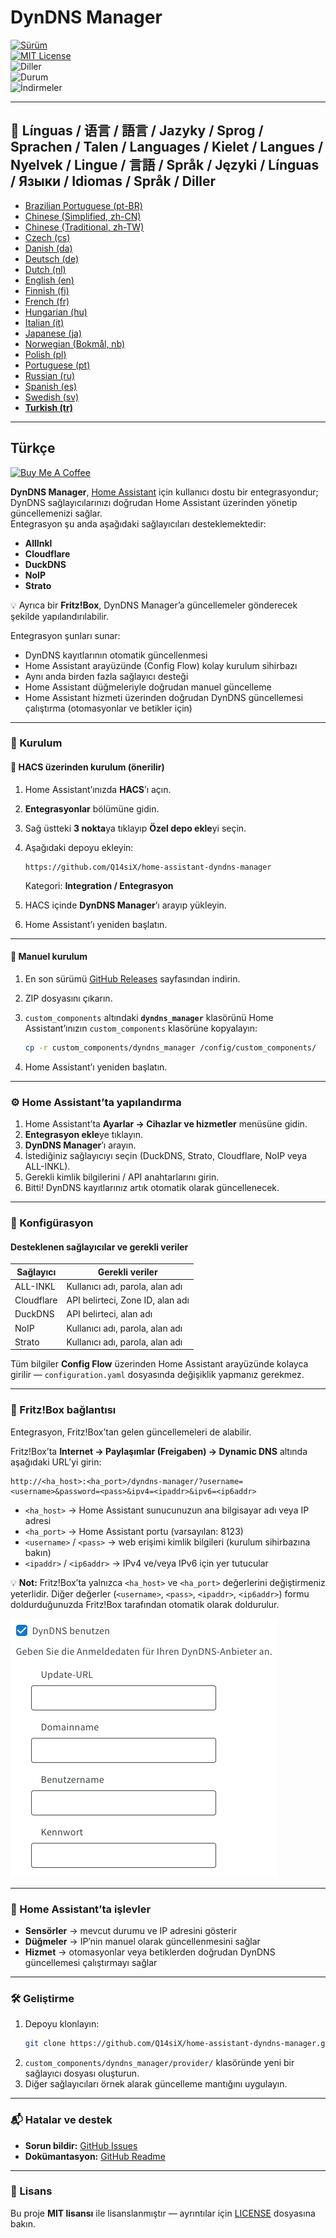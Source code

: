 # DynDNS Manager

[![Sürüm](https://img.shields.io/github/v/release/Q14siX/home-assistant-dyndns-manager)](https://github.com/Q14siX/home-assistant-dyndns-manager/releases)  
[![MIT License](https://img.shields.io/badge/License-MIT-green.svg)](LICENSE)  
![Diller](https://img.shields.io/badge/languages-20-blue.svg)  
![Durum](https://img.shields.io/badge/status-stable-brightgreen.svg)  
![İndirmeler](https://img.shields.io/github/downloads/Q14siX/home-assistant-dyndns-manager/total)

---

## 📌 Línguas / 语言 / 語言 / Jazyky / Sprog / Sprachen / Talen / Languages / Kielet / Langues / Nyelvek / Lingue / 言語 / Språk / Języki / Línguas / Языки / Idiomas / Språk / Diller
- [Brazilian Portuguese (pt-BR)](https://github.com/Q14siX/home-assistant-dyndns-manager/blob/main/README/README_PT-BR.md#portugues-brasileiro)
- [Chinese (Simplified, zh-CN)](https://github.com/Q14siX/home-assistant-dyndns-manager/blob/main/README/README_ZH-CN.md#简体中文)
- [Chinese (Traditional, zh-TW)](https://github.com/Q14siX/home-assistant-dyndns-manager/blob/main/README/README_ZH-TW.md#繁體中文)
- [Czech (cs)](https://github.com/Q14siX/home-assistant-dyndns-manager/blob/main/README/README_CS.md#czech)
- [Danish (da)](https://github.com/Q14siX/home-assistant-dyndns-manager/blob/main/README/README_DA.md#dansk)
- [Deutsch (de)](https://github.com/Q14siX/home-assistant-dyndns-manager/blob/main/README/README_DE.md#deutsch)
- [Dutch (nl)](https://github.com/Q14siX/home-assistant-dyndns-manager/blob/main/README/README_NL.md#dutch)
- [English (en)](https://github.com/Q14siX/home-assistant-dyndns-manager/blob/main/README/README_EN.md#english)
- [Finnish (fi)](https://github.com/Q14siX/home-assistant-dyndns-manager/blob/main/README/README_FI.md#suomi)
- [French (fr)](https://github.com/Q14siX/home-assistant-dyndns-manager/blob/main/README/README_FR.md#français)
- [Hungarian (hu)](https://github.com/Q14siX/home-assistant-dyndns-manager/blob/main/README/README_HU.md#magyar)
- [Italian (it)](https://github.com/Q14siX/home-assistant-dyndns-manager/blob/main/README/README_IT.md#italiano)
- [Japanese (ja)](https://github.com/Q14siX/home-assistant-dyndns-manager/blob/main/README/README_JA.md#日本語)
- [Norwegian (Bokmål, nb)](https://github.com/Q14siX/home-assistant-dyndns-manager/blob/main/README/README_NB.md#norsk)
- [Polish (pl)](https://github.com/Q14siX/home-assistant-dyndns-manager/blob/main/README/README_PL.md#polski)
- [Portuguese (pt)](https://github.com/Q14siX/home-assistant-dyndns-manager/blob/main/README/README_PT.md#português)
- [Russian (ru)](https://github.com/Q14siX/home-assistant-dyndns-manager/blob/main/README/README_RU.md#Русский)
- [Spanish (es)](https://github.com/Q14siX/home-assistant-dyndns-manager/blob/main/README/README_ES.md#español)
- [Swedish (sv)](https://github.com/Q14siX/home-assistant-dyndns-manager/blob/main/README/README_SV.md#svenska)
- [**Turkish (tr)**](https://github.com/Q14siX/home-assistant-dyndns-manager/blob/main/README/README_TR.md#türkçe)

---

## Türkçe

[![Buy Me A Coffee](https://img.buymeacoffee.com/button-api/?text=Buy%20Stefan%20a%20tasty%20coffee&emoji=☕&slug=q14six&button_colour=FFDD00&font_colour=000000&font_family=Lato&outline_colour=000000&coffee_colour=ffffff)](https://buymeacoffee.com/q14six)

**DynDNS Manager**, [Home Assistant](https://www.home-assistant.io/) için kullanıcı dostu bir entegrasyondur; DynDNS sağlayıcılarınızı doğrudan Home Assistant üzerinden yönetip güncellemenizi sağlar.  
Entegrasyon şu anda aşağıdaki sağlayıcıları desteklemektedir:

- **AllInkl**
- **Cloudflare**
- **DuckDNS**
- **NoIP**
- **Strato**

💡 Ayrıca bir **Fritz!Box**, DynDNS Manager’a güncellemeler gönderecek şekilde yapılandırılabilir.

Entegrasyon şunları sunar:
- DynDNS kayıtlarının otomatik güncellenmesi
- Home Assistant arayüzünde (Config Flow) kolay kurulum sihirbazı
- Aynı anda birden fazla sağlayıcı desteği
- Home Assistant düğmeleriyle doğrudan manuel güncelleme
- Home Assistant hizmeti üzerinden doğrudan DynDNS güncellemesi çalıştırma (otomasyonlar ve betikler için)

---

### 🚀 Kurulum

#### 🔹 HACS üzerinden kurulum (önerilir)

1. Home Assistant’ınızda **HACS**’ı açın.
2. **Entegrasyonlar** bölümüne gidin.
3. Sağ üstteki **3 nokta**ya tıklayıp **Özel depo ekle**yi seçin.
4. Aşağıdaki depoyu ekleyin:

   ```
   https://github.com/Q14siX/home-assistant-dyndns-manager
   ```

   Kategori: **Integration / Entegrasyon**

5. HACS içinde **DynDNS Manager**’ı arayıp yükleyin.
6. Home Assistant’ı yeniden başlatın.

---

#### 🔹 Manuel kurulum

1. En son sürümü [GitHub Releases](https://github.com/Q14siX/home-assistant-dyndns-manager/releases) sayfasından indirin.
2. ZIP dosyasını çıkarın.
3. `custom_components` altındaki **`dyndns_manager`** klasörünü Home Assistant’ınızın `custom_components` klasörüne kopyalayın:

   ```bash
   cp -r custom_components/dyndns_manager /config/custom_components/
   ```

4. Home Assistant’ı yeniden başlatın.

---

### ⚙️ Home Assistant’ta yapılandırma

1. Home Assistant’ta **Ayarlar → Cihazlar ve hizmetler** menüsüne gidin.
2. **Entegrasyon ekle**ye tıklayın.
3. **DynDNS Manager**’ı arayın.
4. İstediğiniz sağlayıcıyı seçin (DuckDNS, Strato, Cloudflare, NoIP veya ALL-INKL).
5. Gerekli kimlik bilgilerini / API anahtarlarını girin.
6. Bitti! DynDNS kayıtlarınız artık otomatik olarak güncellenecek.

---

### 📄 Konfigürasyon

#### Desteklenen sağlayıcılar ve gerekli veriler

| Sağlayıcı  | Gerekli veriler |
|------------|-----------------|
| ALL-INKL   | Kullanıcı adı, parola, alan adı |
| Cloudflare | API belirteci, Zone ID, alan adı |
| DuckDNS    | API belirteci, alan adı |
| NoIP       | Kullanıcı adı, parola, alan adı |
| Strato     | Kullanıcı adı, parola, alan adı |

Tüm bilgiler **Config Flow** üzerinden Home Assistant arayüzünde kolayca girilir — `configuration.yaml` dosyasında değişiklik yapmanız gerekmez.

---

### 📡 Fritz!Box bağlantısı

Entegrasyon, Fritz!Box’tan gelen güncellemeleri de alabilir.

Fritz!Box’ta **Internet → Paylaşımlar (Freigaben) → Dynamic DNS** altında aşağıdaki URL’yi girin:

```
http://<ha_host>:<ha_port>/dyndns-manager/?username=<username>&password=<pass>&ipv4=<ipaddr>&ipv6=<ip6addr>
```

- `<ha_host>` → Home Assistant sunucunuzun ana bilgisayar adı veya IP adresi
- `<ha_port>` → Home Assistant portu (varsayılan: 8123)
- `<username>` / `<pass>` → web erişimi kimlik bilgileri (kurulum sihirbazına bakın)
- `<ipaddr>` / `<ip6addr>` → IPv4 ve/veya IPv6 için yer tutucular

💡 **Not:** Fritz!Box’ta yalnızca `<ha_host>` ve `<ha_port>` değerlerini değiştirmeniz yeterlidir. Diğer değerler (`<username>`, `<pass>`, `<ipaddr>`, `<ip6addr>`) formu doldurduğunuzda Fritz!Box tarafından otomatik olarak doldurulur.

![FRITZ!BOX giriş formu](https://raw.githubusercontent.com/Q14siX/home-assistant-dyndns-manager/master/images/FRITZ!Box.png)

---

### 🔘 Home Assistant’ta işlevler

- **Sensörler** → mevcut durumu ve IP adresini gösterir
- **Düğmeler** → IP’nin manuel olarak güncellenmesini sağlar
- **Hizmet** → otomasyonlar veya betiklerden doğrudan DynDNS güncellemesi çalıştırmayı sağlar

---

### 🛠 Geliştirme

1. Depoyu klonlayın:
   ```bash
   git clone https://github.com/Q14siX/home-assistant-dyndns-manager.git
   ```
2. `custom_components/dyndns_manager/provider/` klasöründe yeni bir sağlayıcı dosyası oluşturun.
3. Diğer sağlayıcıları örnek alarak güncelleme mantığını uygulayın.

---

### 📬 Hatalar ve destek

- **Sorun bildir:** [GitHub Issues](https://github.com/Q14siX/home-assistant-dyndns-manager/issues)  
- **Dokümantasyon:** [GitHub Readme](https://github.com/Q14siX/home-assistant-dyndns-manager)

---

### 📜 Lisans

Bu proje **MIT lisansı** ile lisanslanmıştır — ayrıntılar için [LICENSE](https://github.com/Q14siX/home-assistant-dyndns-manager/blob/main/LICENSE) dosyasına bakın.
